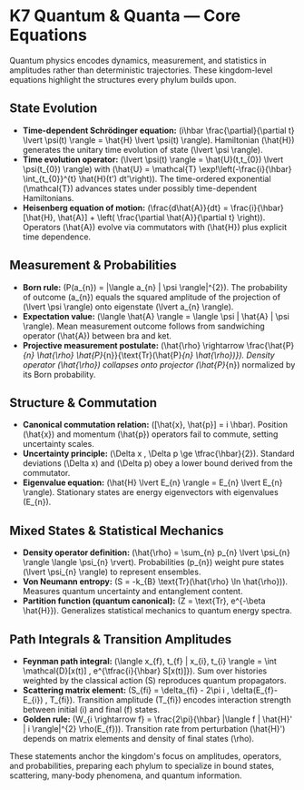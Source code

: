 # K7 Quantum & Quanta — Core Equations

Quantum physics encodes dynamics, measurement, and statistics in amplitudes rather than deterministic trajectories. These kingdom-level equations highlight the structures every phylum builds upon.

## State Evolution
- **Time-dependent Schrödinger equation:** \(i\hbar \frac{\partial}{\partial t} \lvert \psi(t) \rangle = \hat{H} \lvert \psi(t) \rangle\). Hamiltonian \(\hat{H}\) generates the unitary time evolution of state \(\lvert \psi \rangle\).
- **Time evolution operator:** \(\lvert \psi(t) \rangle = \hat{U}(t,t_{0}) \lvert \psi(t_{0}) \rangle\) with \(\hat{U} = \mathcal{T} \exp\!\left(-\frac{i}{\hbar} \int_{t_{0}}^{t} \hat{H}(t') dt'\right)\). The time-ordered exponential \(\mathcal{T}\) advances states under possibly time-dependent Hamiltonians.
- **Heisenberg equation of motion:** \(\frac{d\hat{A}}{dt} = \frac{i}{\hbar} [\hat{H}, \hat{A}] + \left( \frac{\partial \hat{A}}{\partial t} \right)\). Operators \(\hat{A}\) evolve via commutators with \(\hat{H}\) plus explicit time dependence.

## Measurement & Probabilities
- **Born rule:** \(P(a_{n}) = |\langle a_{n} | \psi \rangle|^{2}\). The probability of outcome \(a_{n}\) equals the squared amplitude of the projection of \(\lvert \psi \rangle\) onto eigenstate \(\lvert a_{n} \rangle\).
- **Expectation value:** \(\langle \hat{A} \rangle = \langle \psi | \hat{A} | \psi \rangle\). Mean measurement outcome follows from sandwiching operator \(\hat{A}\) between bra and ket.
- **Projective measurement postulate:** \(\hat{\rho} \rightarrow \frac{\hat{P}_{n} \hat{\rho} \hat{P}_{n}}{\text{Tr}(\hat{P}_{n} \hat{\rho})}\). Density operator \(\hat{\rho}\) collapses onto projector \(\hat{P}_{n}\) normalized by its Born probability.

## Structure & Commutation
- **Canonical commutation relation:** \([\hat{x}, \hat{p}] = i \hbar\). Position \(\hat{x}\) and momentum \(\hat{p}\) operators fail to commute, setting uncertainty scales.
- **Uncertainty principle:** \(\Delta x \, \Delta p \ge \tfrac{\hbar}{2}\). Standard deviations \(\Delta x\) and \(\Delta p\) obey a lower bound derived from the commutator.
- **Eigenvalue equation:** \(\hat{H} \lvert E_{n} \rangle = E_{n} \lvert E_{n} \rangle\). Stationary states are energy eigenvectors with eigenvalues \(E_{n}\).

## Mixed States & Statistical Mechanics
- **Density operator definition:** \(\hat{\rho} = \sum_{n} p_{n} \lvert \psi_{n} \rangle \langle \psi_{n} \rvert\). Probabilities \(p_{n}\) weight pure states \(\lvert \psi_{n} \rangle\) to represent ensembles.
- **Von Neumann entropy:** \(S = -k_{B} \text{Tr}(\hat{\rho} \ln \hat{\rho})\). Measures quantum uncertainty and entanglement content.
- **Partition function (quantum canonical):** \(Z = \text{Tr}\, e^{-\beta \hat{H}}\). Generalizes statistical mechanics to quantum energy spectra.

## Path Integrals & Transition Amplitudes
- **Feynman path integral:** \(\langle x_{f}, t_{f} | x_{i}, t_{i} \rangle = \int \mathcal{D}[x(t)] \, e^{\tfrac{i}{\hbar} S[x(t)]}\). Sum over histories weighted by the classical action \(S\) reproduces quantum propagators.
- **Scattering matrix element:** \(S_{fi} = \delta_{fi} - 2\pi i \, \delta(E_{f}-E_{i}) \, T_{fi}\). Transition amplitude \(T_{fi}\) encodes interaction strength between initial \(i\) and final \(f\) states.
- **Golden rule:** \(W_{i \rightarrow f} = \frac{2\pi}{\hbar} |\langle f | \hat{H}' | i \rangle|^{2} \rho(E_{f})\). Transition rate from perturbation \(\hat{H}'\) depends on matrix elements and density of final states \(\rho\).

These statements anchor the kingdom's focus on amplitudes, operators, and probabilities, preparing each phylum to specialize in bound states, scattering, many-body phenomena, and quantum information.
